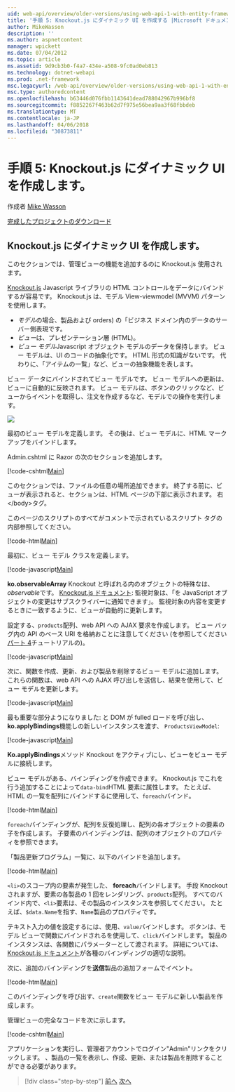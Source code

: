 ```yaml
---
uid: web-api/overview/older-versions/using-web-api-1-with-entity-framework-5/using-web-api-with-entity-framework-part-5
title: '手順 5: Knockout.js にダイナミック UI を作成する |Microsoft ドキュメント'
author: MikeWasson
description: ''
ms.author: aspnetcontent
manager: wpickett
ms.date: 07/04/2012
ms.topic: article
ms.assetid: 9d9cb3b0-f4a7-434e-a508-9fc0ad0eb813
ms.technology: dotnet-webapi
ms.prod: .net-framework
msc.legacyurl: /web-api/overview/older-versions/using-web-api-1-with-entity-framework-5/using-web-api-with-entity-framework-part-5
msc.type: authoredcontent
ms.openlocfilehash: b63446d076fbb1143641dead788042967b996bf8
ms.sourcegitcommit: f8852267f463b62d7f975e56bea9aa3f68fbbdeb
ms.translationtype: MT
ms.contentlocale: ja-JP
ms.lasthandoff: 04/06/2018
ms.locfileid: "30873811"
---
```

<a name="part-5-creating-a-dynamic-ui-with-knockoutjs"></a>手順 5: Knockout.js にダイナミック UI を作成します。
====================
作成者 [Mike Wasson](https://github.com/MikeWasson)

[完成したプロジェクトのダウンロード](http://code.msdn.microsoft.com/ASP-NET-Web-API-with-afa30545)

## <a name="creating-a-dynamic-ui-with-knockoutjs"></a>Knockout.js にダイナミック UI を作成します。

このセクションでは、管理ビューの機能を追加するのに Knockout.js 使用されます。

[Knockout.js](http://knockoutjs.com/) Javascript ライブラリの HTML コントロールをデータにバインドするが容易です。 Knockout.js は、モデル View-viewmodel (MVVM) パターンを使用します。

- *モデル*の場合、製品および orders) の「ビジネス ドメイン内のデータのサーバー側表現です。
- *ビュー*は、プレゼンテーション層 (HTML)。
- *ビュー モデル*Javascript オブジェクト モデルのデータを保持します。 ビュー モデルは、UI のコードの抽象化です。 HTML 形式の知識がないです。 代わりに、「アイテムの一覧」など、ビューの抽象機能を表します。

ビュー データにバインドされてビュー モデルです。 ビュー モデルへの更新は、ビューに自動的に反映されます。 ビュー モデルは、ボタンのクリックなど、ビューからイベントを取得し、注文を作成するなど、モデルでの操作を実行します。

![](using-web-api-with-entity-framework-part-5/_static/image1.png)

最初のビュー モデルを定義します。 その後は、ビュー モデルに、HTML マークアップをバインドします。

Admin.cshtml に Razor の次のセクションを追加します。

[!code-cshtml[Main](using-web-api-with-entity-framework-part-5/samples/sample1.cshtml)]

このセクションでは、ファイルの任意の場所追加できます。 終了する前に、ビューが表示されると、セクションは、HTML ページの下部に表示されます。 右&lt;/body&gt;タグ。

このページのスクリプトのすべてがコメントで示されているスクリプト タグの内部参照してください。

[!code-html[Main](using-web-api-with-entity-framework-part-5/samples/sample2.html)]

最初に、ビュー モデル クラスを定義します。

[!code-javascript[Main](using-web-api-with-entity-framework-part-5/samples/sample3.js)]

**ko.observableArray** Knockout と呼ばれる内のオブジェクトの特殊なは、 *observable*です。 [Knockout.js ドキュメント](http://knockoutjs.com/documentation/observables.html): 監視対象は、「を JavaScript オブジェクトの変更はサブスクライバーに通知できます」。 監視対象の内容を変更するときに一致するように、ビューが自動的に更新します。

設定する、`products`配列、web API への AJAX 要求を作成します。 ビュー バッグ内の API のベース URI を格納おことに注意してください (を参照してください[パート 4](using-web-api-with-entity-framework-part-4.md)チュートリアルの)。

[!code-javascript[Main](using-web-api-with-entity-framework-part-5/samples/sample4.js?highlight=5)]

次に、関数を作成、更新、および製品を削除するビュー モデルに追加します。 これらの関数は、web API への AJAX 呼び出しを送信し、結果を使用して、ビュー モデルを更新します。

[!code-javascript[Main](using-web-api-with-entity-framework-part-5/samples/sample5.js?highlight=7)]

最も重要な部分ようになりました: と DOM が fulled ロードを呼び出し、 **ko.applyBindings**機能しの新しいインスタンスを渡す、 `ProductsViewModel`:

[!code-javascript[Main](using-web-api-with-entity-framework-part-5/samples/sample6.js)]

**Ko.applyBindings**メソッド Knockout をアクティブにし、ビューをビュー モデルに接続します。

ビュー モデルがある、バインディングを作成できます。 Knockout.js でこれを行う追加することによって`data-bind`HTML 要素に属性します。 たとえば、HTML の一覧を配列にバインドするに使用して、`foreach`バインド。

[!code-html[Main](using-web-api-with-entity-framework-part-5/samples/sample7.html?highlight=1)]

`foreach`バインディングが、配列を反復処理し、配列の各オブジェクトの要素の子を作成します。 子要素のバインディングは、配列のオブジェクトのプロパティを参照できます。

「製品更新プログラム」一覧に、以下のバインドを追加します。

[!code-html[Main](using-web-api-with-entity-framework-part-5/samples/sample8.html)]

`<li>`のスコープ内の要素が発生した、 **foreach**バインドします。 手段 Knockout されますが、要素の各製品の 1 回をレンダリング、`products`配列。 すべてのバインド内で、`<li>`要素は、その製品のインスタンスを参照してください。 たとえば、`$data.Name`を指す、`Name`製品のプロパティです。

テキスト入力の値を設定するには、使用、`value`バインドします。 ボタンは、モデル ビューで関数にバインドされるを使用して、`click`バインドします。 製品のインスタンスは、各関数にパラメーターとして渡されます。 詳細については、 [Knockout.js ドキュメント](http://knockoutjs.com/documentation/observables.html)が各種のバインディングの適切な説明。

次に、追加のバインディングを**送信**製品の追加フォームでイベント。

[!code-html[Main](using-web-api-with-entity-framework-part-5/samples/sample9.html)]

このバインディングを呼び出す、`create`関数をビュー モデルに新しい製品を作成します。

管理ビューの完全なコードを次に示します。

[!code-cshtml[Main](using-web-api-with-entity-framework-part-5/samples/sample10.cshtml)]

アプリケーションを実行し、管理者アカウントでログイン"Admin"リンクをクリックします。 、製品の一覧を表示し、作成、更新、または製品を削除することができる必要があります。

> [!div class="step-by-step"]
> [前へ](using-web-api-with-entity-framework-part-4.md)
> [次へ](using-web-api-with-entity-framework-part-6.md)
